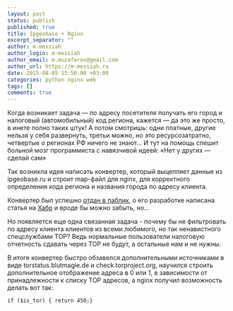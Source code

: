```yaml
---
layout: post
status: publish
published: true
title: Ipgeobase + Nginx
excerpt_separator: ""
author: m-messiah
author_login: m-messiah
author_email: m.muzafarov@gmail.com
author_url: https://m-messiah.ru
date: 2015-08-05 15:50:00 +03:00
categories: python nginx web
tags: []
comments: true
---
```


Когда возникает задача — по адресу посетителя получать его город и налоговый (автомобильный) код региона, кажется — да это же просто, в инете полно таких штук!
А потом смотришь: одни платные, другие нельзя у себя развернуть, третьи можно, но это ресурсозатратно, четвертые о регионах РФ ничего не знают…
И тут на помощь спешит больной мозг программиста с навязчивой идеей: «Нет у других — сделай сам»

Так возникла идея написать конвертер, который выцепляет данные из ipgeobase.ru и строит map-файл для nginx, для корректного определения кода региона и названия города  по адресу клиента.

Конвертер был успешно [отдан в паблик](https://github.com/m-messiah/ipgeobase_importer), о его разработке написана статья на [Хабр](http://habrahabr.ru/post/264219/) и вроде бы можно забыть, но...

Но появляется еще одна связанная задача - почему бы не фильтровать по адресу клиента клиентов из всеми любимого, но так ненавистного спецслужбами ТОР?
Ведь нормальные пользователи налоговую отчетность сдавать через ТОР не будут, а остальные нам и не нужны.

В итоге конвертер быстро обзавелся дополнительными источниками в виде torstatus.blutmagie.de и check.torproject.org, научился строить дополнительное отображение адреса в 0 или 1, в зависимости от принадлежности к списку ТОР адресов, а nginx получил возможность делать вот так:

```nginx
if ($is_tor) { return 450;}
```
